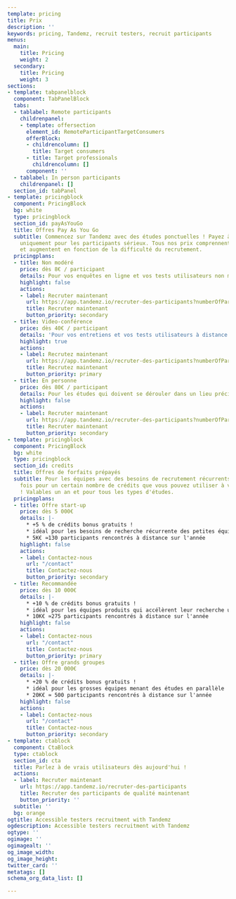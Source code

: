 ```yaml
---
template: pricing
title: Prix
description: ''
keywords: pricing, Tandemz, recruit testers, recruit participants
menus:
  main:
    title: Pricing
    weight: 2
  secondary:
    title: Pricing
    weight: 3
sections:
- template: tabpanelblock
  component: TabPanelBlock
  tabs:
  - tablabel: Remote participants
    childrenpanel:
    - template: offersection
      element_id: RemoteParticipantTargetConsumers
      offerBlock:
      - childrencolumn: []
        title: Target consumers
      - title: Target professionals
        childrencolumn: []
      component: ''
  - tablabel: In person participants
    childrenpanel: []
  section_id: tabPanel
- template: pricingblock
  component: PricingBlock
  bg: white
  type: pricingblock
  section_id: payAsYouGo
  title: Offres Pay As You Go
  subtitle: Commencez sur Tandemz avec des études ponctuelles ! Payez à la fin et
    uniquement pour les participants sérieux. Tous nos prix comprennent les contreparties,
    et augmentent en fonction de la difficulté du recrutement.
  pricingplans:
  - title: Non modéré
    price: dès 8€ / participant
    details: Pour vos enquêtes en ligne et vos tests utilisateurs non modérés
    highlight: false
    actions:
    - label: Recruter maintenant
      url: https://app.tandemz.io/recruter-des-participants?numberOfParticipantRequired=10&type=FIRST_CLICK_FIVE_SECONDS
      title: Recruter maintenant
      button_priority: secondary
  - title: Video-conférence
    price: dès 40€ / participant
    details: 'Pour vos entretiens et vos tests utilisateurs à distance '
    highlight: true
    actions:
    - label: Recrutez maintenant
      url: https://app.tandemz.io/recruter-des-participants?numberOfParticipantRequired=6&type=ONLINE_MEETING
      title: Recrutez maintenant
      button_priority: primary
  - title: En personne
    price: dès 80€ / participant
    details: Pour les études qui doivent se dérouler dans un lieu précis
    highlight: false
    actions:
    - label: Recruter maintenant
      url: https://app.tandemz.io/recruter-des-participants?numberOfParticipantRequired=6&type=PHYSICAL
      title: Recruter maintenant
      button_priority: secondary
- template: pricingblock
  component: PricingBlock
  bg: white
  type: pricingblock
  section_id: credits
  title: Offres de forfaits prépayés
  subtitle: Pour les équipes avec des besoins de recrutement récurrents. Payez une
    fois pour un certain nombre de crédits que vous pouvez utiliser à votre guise
    ! Valables un an et pour tous les types d'études.
  pricingplans:
  - title: Offre start-up
    price: dès 5 000€
    details: |-
      * +5 % de crédits bonus gratuits !
      * idéal pour les besoins de recherche récurrente des petites équipes
      * 5K€ ≃130 participants rencontrés à distance sur l'année
    highlight: false
    actions:
    - label: Contactez-nous
      url: "/contact"
      title: Contactez-nous
      button_priority: secondary
  - title: Recommandée
    price: dès 10 000€
    details: |-
      * +10 % de crédits bonus gratuits !
      * idéal pour les équipes produits qui accélèrent leur recherche utilisateur
      * 10K€ ≃275 participants rencontrés à distance sur l'année
    highlight: false
    actions:
    - label: Contactez-nous
      url: "/contact"
      title: Contactez-nous
      button_priority: primary
  - title: Offre grands groupes
    price: dès 20 000€
    details: |-
      * +20 % de crédits bonus gratuits !
      * idéal pour les grosses équipes menant des études en parallèle
      * 20K€ ≃ 500 participants rencontrés à distance sur l'année
    highlight: false
    actions:
    - label: Contactez-nous
      url: "/contact"
      title: Contactez-nous
      button_priority: secondary
- template: ctablock
  component: CtaBlock
  type: ctablock
  section_id: cta
  title: Parlez à de vrais utilisateurs dès aujourd'hui !
  actions:
  - label: Recruter maintenant
    url: https://app.tandemz.io/recruter-des-participants
    title: Recruter des participants de qualité maintenant
    button_priority: ''
  subtitle: ''
  bg: orange
ogtitle: Accessible testers recruitment with Tandemz
ogdescription: Accessible testers recruitment with Tandemz
ogtype: ''
ogimage: ''
ogimagealt: ''
og_image_width: 
og_image_height: 
twitter_card: ''
metatags: []
schema_org_data_list: []

---
```

